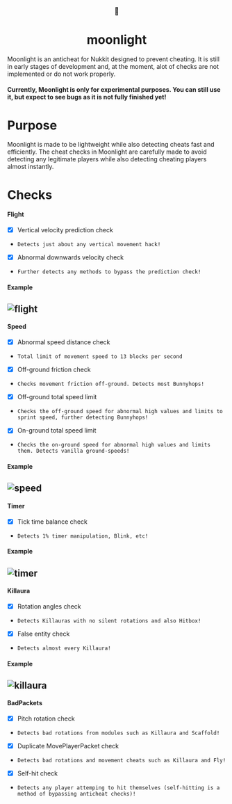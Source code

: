 <h3 align="center">🌙</h3>
<h1 align="center">moonlight</h1>
Moonlight is an anticheat for Nukkit designed to prevent cheating. It is still in early stages of development and, at the moment, alot of checks are not implemented or do not work properly.

#### Currently, Moonlight is only for experimental purposes. You can still use it, but expect to see bugs as it is not fully finished yet!

# Purpose
Moonlight is made to be lightweight while also detecting cheats fast and efficiently. The cheat checks in Moonlight are carefully made to avoid detecting any legitimate players while also detecting cheating players almost instantly.

# Checks
#### Flight
- [x] Vertical velocity prediction check
- `Detects just about any vertical movement hack!`
- [x] Abnormal downwards velocity check
- `Further detects any methods to bypass the prediction check!`
#### Example
![flight](https://user-images.githubusercontent.com/54753631/167266467-64758286-1982-40a9-99dc-0f79c3ff84f1.gif)
---
#### Speed
- [x] Abnormal speed distance check
- `Total limit of movement speed to 13 blocks per second`
- [x] Off-ground friction check
- `Checks movement friction off-ground. Detects most Bunnyhops!`
- [x] Off-ground total speed limit
- `Checks the off-ground speed for abnormal high values and limits to sprint speed, further detecting Bunnyhops!`
- [x] On-ground total speed limit
- `Checks the on-ground speed for abnormal high values and limits them. Detects vanilla ground-speeds!`
#### Example
![speed](https://user-images.githubusercontent.com/54753631/167266602-5dea84e4-e3d8-4033-9800-1f793f2313f3.gif)
---
#### Timer
- [x] Tick time balance check
- `Detects 1% timer manipulation, Blink, etc!`
#### Example
![timer](https://user-images.githubusercontent.com/54753631/167266663-f778c94d-8391-4863-bda4-5ce30484feec.gif)
---
#### Killaura
- [x] Rotation angles check
- `Detects Killauras with no silent rotations and also Hitbox!`
- [x] False entity check
- `Detects almost every Killaura!`
#### Example
![killaura](https://user-images.githubusercontent.com/54753631/167266772-8e479732-deb5-43aa-8727-51868ee78941.gif)
---
#### BadPackets
- [x] Pitch rotation check
- `Detects bad rotations from modules such as Killaura and Scaffold!`
- [x] Duplicate MovePlayerPacket check
- `Detects bad rotations and movement cheats such as Killaura and Fly!`
- [x] Self-hit check
- `Detects any player attemping to hit themselves (self-hitting is a method of bypassing anticheat checks)!`
